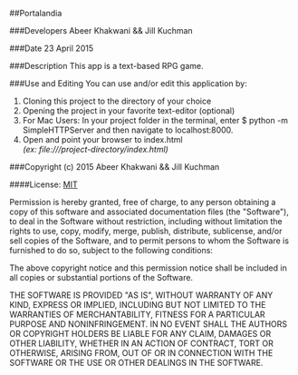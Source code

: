##Portalandia

###Developers
Abeer Khakwani && Jill Kuchman

###Date
23 April 2015

###Description
This app is a text-based RPG game.

###Use and Editing
You can use and/or edit this application by:<br />
1. Cloning this project to the directory of your choice<br />
2. Opening the project in your favorite text-editor (optional)<br />
3. For Mac Users:
    In your project folder in the terminal, enter $ python -m SimpleHTTPServer and then navigate to localhost:8000.
4. Open and point your browser to index.html<br />
*(ex: file:///project-directory/index.html)*

###Copyright (c) 2015 Abeer Khakwani && Jill Kuchman

####License: [MIT](https://github.com/twbs/bootstrap/blob/master/LICENSE)

Permission is hereby granted, free of charge, to any person obtaining a copy
of this software and associated documentation files (the "Software"), to deal
in the Software without restriction, including without limitation the rights
to use, copy, modify, merge, publish, distribute, sublicense, and/or sell
copies of the Software, and to permit persons to whom the Software is
furnished to do so, subject to the following conditions:

The above copyright notice and this permission notice shall be included in
all copies or substantial portions of the Software.

THE SOFTWARE IS PROVIDED "AS IS", WITHOUT WARRANTY OF ANY KIND, EXPRESS OR
IMPLIED, INCLUDING BUT NOT LIMITED TO THE WARRANTIES OF MERCHANTABILITY,
FITNESS FOR A PARTICULAR PURPOSE AND NONINFRINGEMENT. IN NO EVENT SHALL THE
AUTHORS OR COPYRIGHT HOLDERS BE LIABLE FOR ANY CLAIM, DAMAGES OR OTHER
LIABILITY, WHETHER IN AN ACTION OF CONTRACT, TORT OR OTHERWISE, ARISING FROM,
OUT OF OR IN CONNECTION WITH THE SOFTWARE OR THE USE OR OTHER DEALINGS IN
THE SOFTWARE.
